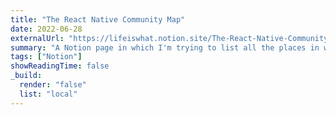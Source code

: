 ```yaml
---
title: "The React Native Community Map"
date: 2022-06-28
externalUrl: "https://lifeiswhat.notion.site/The-React-Native-Community-Map-07f3221c294d4c8ab65a13cf1dee6901"
summary: "A Notion page in which I'm trying to list all the places in which the React Native Community 'exists'. It's constantly updated."
tags: ["Notion"]
showReadingTime: false
_build:
  render: "false"
  list: "local"
---
```

